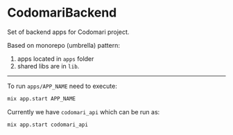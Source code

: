 # CodomariBackend

Set of backend apps for Codomari project.

Based on monorepo (umbrella) pattern:

1. apps located in `apps` folder
2. shared libs are in `lib`.

---

To run `apps/APP_NAME` need to execute:

```sh
mix app.start APP_NAME
```

Currently we have `codomari_api` which can be run as:

```sh
mix app.start codomari_api
```
